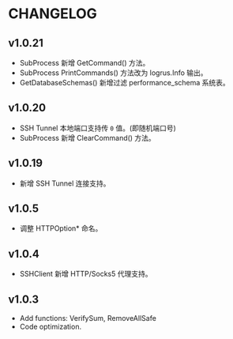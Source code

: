 # CHANGELOG

## v1.0.21

* SubProcess 新增 GetCommand() 方法。
* SubProcess PrintCommands() 方法改为 logrus.Info 输出。
* GetDatabaseSchemas() 新增过滤 performance_schema 系统表。

## v1.0.20

* SSH Tunnel 本地端口支持传 `0` 值。(即随机端口号)
* SubProcess 新增 ClearCommand() 方法。

## v1.0.19

* 新增 SSH Tunnel 连接支持。

## v1.0.5

* 调整 HTTPOption* 命名。

## v1.0.4

* SSHClient 新增 HTTP/Socks5 代理支持。

## v1.0.3

* Add functions: VerifySum, RemoveAllSafe
* Code optimization.
